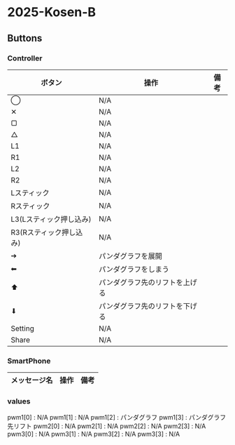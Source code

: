 # 2025-Kosen-B

## Buttons

### Controller
| ボタン | 操作 | 備考|
| ---- | ---- | --- |
| ◯ | N/A | |
| ✕ | N/A | |
| ▢ | N/A | |
| △ | N/A | |
| L1 | N/A | |
| R1 | N/A | |
| L2 | N/A | |
| R2 | N/A | |
| Lスティック | N/A | |
| Rスティック | N/A | |
| L3(Lスティック押し込み) | N/A | |
| R3(Rスティック押し込み) | N/A | |
| ➔ | パンダグラフを展開 | |
| ⬅ | パンダグラフをしまう | |
| ⬆ | パンダグラフ先のリフトを上げる | |
| ⬇ | パンダグラフ先のリフトを下げる | |
| Setting | N/A | |
| Share | N/A | |

### SmartPhone
| メッセージ名 | 操作 | 備考 |
| ---- | ---- | ----| 

### values
pwm1[0] : N/A
pwm1[1] : N/A
pwm1[2] : パンダグラフ
pwm1[3] : パンダグラフ先リフト
pwm2[0] : N/A
pwm2[1] : N/A
pwm2[2] : N/A
pwm2[3] : N/A
pwm3[0] : N/A
pwm3[1] : N/A
pwm3[2] : N/A
pwm3[3] : N/A
